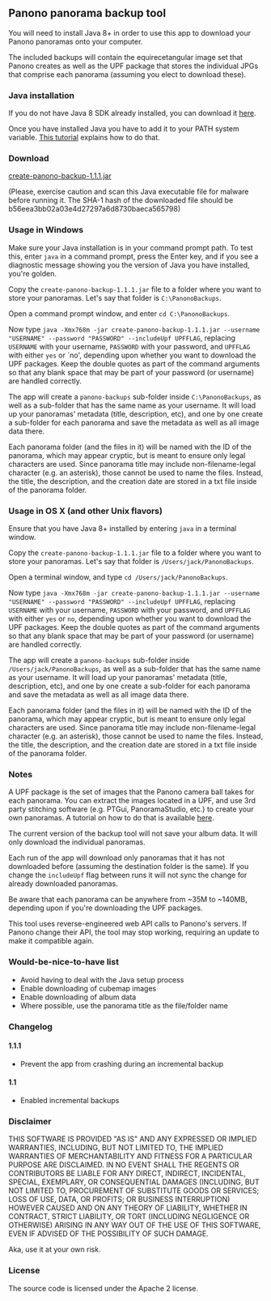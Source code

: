 ## Panono panorama backup tool

You will need to install Java 8+ in order to use this app to download your Panono panoramas onto your computer.

The included backups will contain the equirecetangular image set that Panono creates as well as the UPF package that 
stores the individual JPGs that comprise each panorama (assuming you elect to download these).

### Java installation

If you do not have Java 8 SDK already installed, you can download it [here](http://www.oracle.com/technetwork/java/javase/downloads/jdk8-downloads-2133151.html).

Once you have installed Java you have to add it to your PATH system variable. [This tutorial](https://www.java.com/en/download/help/path.xml) explains how to do that.

### Download

[create-panono-backup-1.1.1.jar](http://radiatic.com/create-panono-backup-1.1.1.jar)

(Please, exercise caution and scan this Java executable file for malware before running it. The SHA-1 hash of the downloaded 
file should be b56eea3bb02a03e4d27297a6d8730baeca565798)

### Usage in Windows

Make sure your Java installation is in your command prompt path. To test this, enter `java` in a command prompt, 
press the Enter key, and if you see a diagnostic message showing you the version of Java you have installed, you're golden.

Copy the `create-panono-backup-1.1.1.jar` file to a folder where you want to store your panoramas. Let's say that folder is `C:\PanonoBackups`.

Open a command prompt window, and enter `cd C:\PanonoBackups`.

Now type `java -Xmx768m -jar create-panono-backup-1.1.1.jar --username "USERNAME" --password "PASSWORD" --includeUpf UPFFLAG`, replacing 
`USERNAME` with your username, `PASSWORD` with your password, and `UPFFLAG` with either `yes` or `no', depending upon whether 
you want to download the UPF packages. Keep the double quotes as part of the command arguments so that any blank space that may
be part of your password (or username) are handled correctly.

The app will create a `panono-backups` sub-folder inside `C:\PanonoBackups`, as well as a sub-folder that has the same name
as your username. It will load up your panoramas' metadata (title, description, etc), and one by one create a sub-folder 
for each panorama and save the metadata as well as all image data there.

Each panorama folder (and the files in it) will be named with the ID of the panorama, which may appear cryptic, but is meant
to ensure only legal characters are used. Since panorama title may include non-filename-legal character (e.g. an asterisk), 
those cannot be used to name the files. Instead, the title, the description, and the creation date are stored in a txt file 
inside of the panorama folder.

### Usage in OS X (and other Unix flavors)

Ensure that you have Java 8+ installed by entering `java` in a terminal window.

Copy the `create-panono-backup-1.1.1.jar` file to a folder where you want to store your panoramas. Let's say that folder 
is `/Users/jack/PanonoBackups`.

Open a terminal window, and type `cd /Users/jack/PanonoBackups`.

Now type `java -Xmx768m -jar create-panono-backup-1.1.1.jar --username "USERNAME" --password "PASSWORD" --includeUpf UPFFLAG`, replacing 
`USERNAME` with your username, `PASSWORD` with your password, and `UPFFLAG` with either `yes` or `no`, depending upon whether 
you want to download the UPF packages. Keep the double quotes as part of the command arguments so that any blank space that may
be part of your password (or username) are handled correctly.

The app will create a `panono-backups` sub-folder inside `/Users/jack/PanonoBackups`, as well as a sub-folder that has the same name
as your username. It will load up your panoramas' metadata (title, description, etc), and one by one create a sub-folder 
for each panorama and save the metadata as well as all image data there.

Each panorama folder (and the files in it) will be named with the ID of the panorama, which may appear cryptic, but is meant
to ensure only legal characters are used. Since panorama title may include non-filename-legal character (e.g. an asterisk), 
those cannot be used to name the files. Instead, the title, the description, and the creation date are stored in a txt file 
inside of the panorama folder.

### Notes

A UPF package is the set of images that the Panono camera ball takes for each panorama. You can extract the images located 
in a UPF, and use 3rd party stitching software (e.g. PTGui, PanoramaStudio, etc.) to create your own panoramas. A tutorial
on how to do that is available 
[here](http://360rumors.com/2017/05/exclusive-stitch-panono-images-offline-fix-panono-stitching-errors.html).

The current version of the backup tool will not save your album data. It will only download the individual panoramas.

Each run of the app will download only panoramas that it has not downloaded before (assuming the destination folder is the same).
If you change the `includeUpf` flag between runs it will not sync the change for already downloaded panoramas. 

Be aware that each panorama can be anywhere from ~35M to ~140MB, depending upon if you're downloading the UPF packages.

This tool uses reverse-engineered web API calls to Panono's servers. If Panono change their API, the tool may stop working, 
requiring an update to make it compatible again.

### Would-be-nice-to-have list

- Avoid having to deal with the Java setup process
- Enable downloading of cubemap images
- Enable downloading of album data
- Where possible, use the panorama title as the file/folder name

### Changelog

#### 1.1.1

- Prevent the app from crashing during an incremental backup

#### 1.1

- Enabled incremental backups

### Disclaimer

THIS SOFTWARE IS PROVIDED "AS IS" AND ANY EXPRESSED OR IMPLIED WARRANTIES, INCLUDING, BUT NOT LIMITED TO, THE IMPLIED WARRANTIES OF MERCHANTABILITY AND FITNESS FOR A PARTICULAR PURPOSE ARE DISCLAIMED. IN NO EVENT SHALL THE REGENTS OR CONTRIBUTORS BE LIABLE FOR ANY DIRECT, INDIRECT, INCIDENTAL, SPECIAL, EXEMPLARY, OR CONSEQUENTIAL DAMAGES (INCLUDING, BUT NOT LIMITED TO, PROCUREMENT OF SUBSTITUTE GOODS OR SERVICES; LOSS OF USE, DATA, OR PROFITS; OR BUSINESS INTERRUPTION)
HOWEVER CAUSED AND ON ANY THEORY OF LIABILITY, WHETHER IN CONTRACT, STRICT LIABILITY, OR TORT (INCLUDING NEGLIGENCE OR OTHERWISE) ARISING IN ANY WAY OUT OF THE USE OF THIS SOFTWARE, EVEN IF ADVISED OF THE POSSIBILITY OF SUCH DAMAGE.

Aka, use it at your own risk.

### License

The source code is licensed under the Apache 2 license.